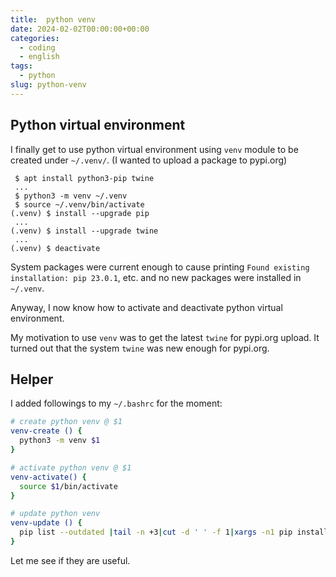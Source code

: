 ```yaml
---
title:  python venv
date: 2024-02-02T00:00:00+00:00
categories:
  - coding
  - english
tags:
  - python
slug: python-venv
---
```


## Python virtual environment

I finally get to use python virtual environment using `venv` module to be
created under `~/.venv/`. (I wanted to upload a package to pypi.org)

```console
 $ apt install python3-pip twine
 ...
 $ python3 -m venv ~/.venv
 $ source ~/.venv/bin/activate
(.venv) $ install --upgrade pip
 ...
(.venv) $ install --upgrade twine
 ...
(.venv) $ deactivate
```

System packages were current enough to cause printing
`Found existing installation: pip 23.0.1`,
etc. and no new packages were installed in `~/.venv`.

Anyway, I now know how to activate and deactivate python virtual environment.

My motivation to use `venv` was to get the latest `twine` for pypi.org upload.
It turned out that the system `twine` was new enough for pypi.org.

## Helper

I added followings to my `~/.bashrc` for the moment:

```sh
# create python venv @ $1
venv-create () {
  python3 -m venv $1
}

# activate python venv @ $1
venv-activate() {
  source $1/bin/activate
}

# update python venv
venv-update () {
  pip list --outdated |tail -n +3|cut -d ' ' -f 1|xargs -n1 pip install -U
}
```

Let me see if they are useful.

<!--
vim: set sw=2 sts=2 ai si et tw=79 ft=markdown:
-->
